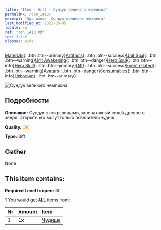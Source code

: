 ```yaml
---
title: "Item - Gift - Сундук великого чемпиона"
permalink: /con_1413/
excerpt: "Эра хаоса  Сундук великого чемпиона"
last_modified_at: 2021-05-05
locale: ru
ref: "con_1413.md"
toc: false
classes: wide
---
```

 [Materials](/ItemsRU/){: .btn .btn--primary}[Artifacts](/ItemsRU/Artifacts/){: .btn .btn--success}[Unit Soul](/ItemsRU/UnitSoul/){: .btn .btn--warning}[Unit Awakening](/ItemsRU/UnitAwakening/){: .btn .btn--danger}[Hero Soul](/ItemsRU/HeroSoul/){: .btn .btn--info}[Hero Skill](/ItemsRU/HeroSkill/){: .btn .btn--primary}[Gift](/ItemsRU/Gift/){: .btn .btn--success}[Event related](/ItemsRU/Events/){: .btn .btn--warning}[Avatars](/ItemsRU/Avatars/){: .btn .btn--danger}[Consumables](/ItemsRU/Consumables/){: .btn .btn--info}[Unknown](/ItemsRU/Unknown/){: .btn .btn--primary}

 ![Сундук великого чемпиона](/images/t/i_907027.png)

## Подробности
 **Описание:** Сундук с сокровищами, запечатанный силой древнего зверя. Открыть его могут только повелители чудищ.

 **Quality:** <span style="color: #FF8C00">OK</span>

 **Type:** Gift

## Gather

  None

## This item contains:

 **Required Level to open:** 30

 1 You would get **ALL** items  from:

  | Nr | Amount |     Item    |
  |:---|:-------|:------------|
  | 1 |  **1x** | [Чудище](/ItemsRU/unt_223/) |  | 
